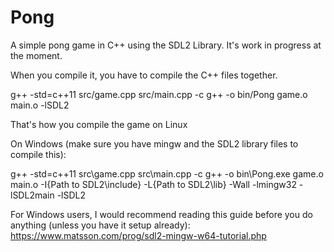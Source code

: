 # Pong
A simple pong game in C++ using the SDL2 Library. It's work in progress at the moment.

When you compile it, you have to compile the C++ files together.

g++ -std=c++11 src/game.cpp src/main.cpp -c
g++ -o bin/Pong game.o main.o -lSDL2

That's how you compile the game on Linux

On Windows (make sure you have mingw and the SDL2 library files to compile this):

g++ -std=c++11 src\game.cpp src\main.cpp -c
g++ -o bin\Pong.exe game.o main.o -I{Path to SDL2\include} -L{Path to SDL2\lib} -Wall -lmingw32 -lSDL2main -lSDL2

For Windows users, I would recommend reading this guide before you do anything (unless you have it setup already):
https://www.matsson.com/prog/sdl2-mingw-w64-tutorial.php
